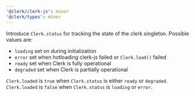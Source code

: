 ```yaml
---
'@clerk/clerk-js': minor
'@clerk/types': minor
---
```


Introduce `Clerk.status` for tracking the state of the clerk singleton.
Possible values are:
- `loading` set on during initialization
- `error` set when hotloading clerk-js failed or `Clerk.load()` failed
- `ready` set when Clerk is fully operational
- `degraded` set when Clerk is partially operational

`Clerk.loaded` is `true` when `Clerk.status` is either `ready` or `degraded`.
`Clerk.loaded` is `false` when `Clerk.status` is `loading` or `error`.
